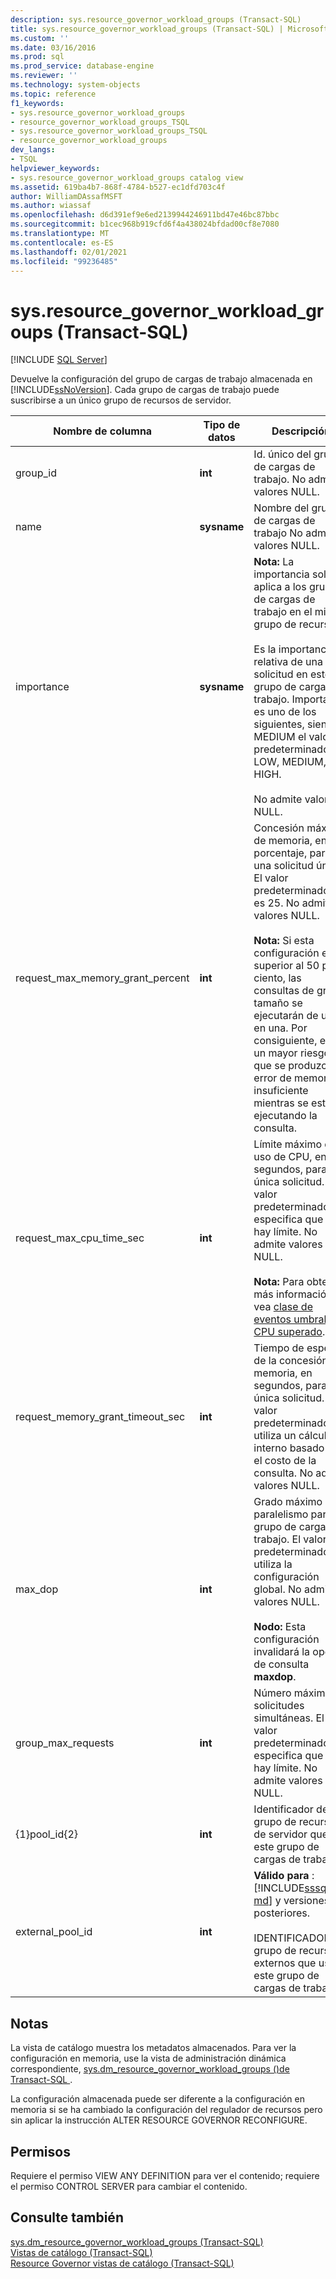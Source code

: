 ```yaml
---
description: sys.resource_governor_workload_groups (Transact-SQL)
title: sys.resource_governor_workload_groups (Transact-SQL) | Microsoft Docs
ms.custom: ''
ms.date: 03/16/2016
ms.prod: sql
ms.prod_service: database-engine
ms.reviewer: ''
ms.technology: system-objects
ms.topic: reference
f1_keywords:
- sys.resource_governor_workload_groups
- resource_governor_workload_groups_TSQL
- sys.resource_governor_workload_groups_TSQL
- resource_governor_workload_groups
dev_langs:
- TSQL
helpviewer_keywords:
- sys.resource_governor_workload_groups catalog view
ms.assetid: 619ba4b7-868f-4784-b527-ec1dfd703c4f
author: WilliamDAssafMSFT
ms.author: wiassaf
ms.openlocfilehash: d6d391ef9e6ed2139944246911bd47e46bc87bbc
ms.sourcegitcommit: b1cec968b919cfd6f4a438024bfdad00cf8e7080
ms.translationtype: MT
ms.contentlocale: es-ES
ms.lasthandoff: 02/01/2021
ms.locfileid: "99236485"
---
```

# <a name="sysresource_governor_workload_groups-transact-sql"></a>sys.resource_governor_workload_groups (Transact-SQL)
[!INCLUDE [SQL Server](../../includes/applies-to-version/sqlserver.md)]

  Devuelve la configuración del grupo de cargas de trabajo almacenada en [!INCLUDE[ssNoVersion](../../includes/ssnoversion-md.md)]. Cada grupo de cargas de trabajo puede suscribirse a un único grupo de recursos de servidor.  
  
|Nombre de columna|Tipo de datos|Descripción|  
|-----------------|---------------|-----------------|  
|group_id|**int**|Id. único del grupo de cargas de trabajo. No admite valores NULL.|  
|name|**sysname**|Nombre del grupo de cargas de trabajo No admite valores NULL.|  
|importance|**sysname**|**Nota:** La importancia solo se aplica a los grupos de cargas de trabajo en el mismo grupo de recursos.<br /><br /> Es la importancia relativa de una solicitud en este grupo de cargas de trabajo. Importance es uno de los siguientes, siendo MEDIUM el valor predeterminado: LOW, MEDIUM, HIGH.<br /><br /> No admite valores NULL.|  
|request_max_memory_grant_percent|**int**|Concesión máxima de memoria, en porcentaje, para una solicitud única. El valor predeterminado es 25. No admite valores NULL.<br /><br /> **Nota:** Si esta configuración es superior al 50 por ciento, las consultas de gran tamaño se ejecutarán de una en una. Por consiguiente, existe un mayor riesgo de que se produzca un error de memoria insuficiente mientras se está ejecutando la consulta.|  
|request_max_cpu_time_sec|**int**|Límite máximo de uso de CPU, en segundos, para una única solicitud. El valor predeterminado, 0, especifica que no hay límite. No admite valores NULL.<br /><br /> **Nota:** Para obtener más información, vea [clase de eventos umbral de CPU superado](../../relational-databases/event-classes/cpu-threshold-exceeded-event-class.md).|  
|request_memory_grant_timeout_sec|**int**|Tiempo de espera de la concesión de memoria, en segundos, para una única solicitud. El valor predeterminado, 0, utiliza un cálculo interno basado en el costo de la consulta. No admite valores NULL.|  
|max_dop|**int**|Grado máximo de paralelismo para el grupo de cargas de trabajo. El valor predeterminado, 0, utiliza la configuración global. No admite valores NULL.<br /><br /> **Nodo:** Esta configuración invalidará la opción de consulta **maxdop**.|  
|group_max_requests|**int**|Número máximo de solicitudes simultáneas. El valor predeterminado, 0, especifica que no hay límite. No admite valores NULL.|  
|{1}pool_id{2}|**int**|Identificador del grupo de recursos de servidor que usa este grupo de cargas de trabajo.|  
|external_pool_id|**int**|**Válido para** : [!INCLUDE[sssql16-md](../../includes/sssql16-md.md)] y versiones posteriores.<br /><br /> IDENTIFICADOR del grupo de recursos externos que usa este grupo de cargas de trabajo.|  
  
## <a name="remarks"></a>Notas  
 La vista de catálogo muestra los metadatos almacenados. Para ver la configuración en memoria, use la vista de administración dinámica correspondiente, [sys.dm_resource_governor_workload_groups &#40;&#41;de Transact-SQL ](../../relational-databases/system-dynamic-management-views/sys-dm-resource-governor-workload-groups-transact-sql.md).  
  
 La configuración almacenada puede ser diferente a la configuración en memoria si se ha cambiado la configuración del regulador de recursos pero sin aplicar la instrucción ALTER RESOURCE GOVERNOR RECONFIGURE.  
  
## <a name="permissions"></a>Permisos  
 Requiere el permiso VIEW ANY DEFINITION para ver el contenido; requiere el permiso CONTROL SERVER para cambiar el contenido.  
  
## <a name="see-also"></a>Consulte también  
 [sys.dm_resource_governor_workload_groups &#40;Transact-SQL&#41;](../../relational-databases/system-dynamic-management-views/sys-dm-resource-governor-workload-groups-transact-sql.md)   
 [Vistas de catálogo &#40;Transact-SQL&#41;](../../relational-databases/system-catalog-views/catalog-views-transact-sql.md)   
 [Resource Governor vistas de catálogo &#40;Transact-SQL&#41;](../../relational-databases/system-catalog-views/resource-governor-catalog-views-transact-sql.md)  
  
  

